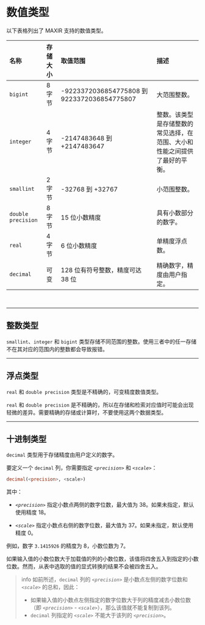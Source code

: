 
# 数值类型

以下表格列出了 MAXIR 支持的数值类型。

| 名称 | 存储大小 | 取值范围 | 描述 |
| :- | :- | :- | :- |
| `bigint` | 8 字节 | -9223372036854775808 到 9223372036854775807 | 大范围整数。 |
| `integer` | 4 字节 | -2147483648 到 +2147483647 | 整数。该类型是存储整数的常见选择，在范围、大小和性能之间提供了最好的平衡。 |
| `smallint` | 2 字节 | -32768 到 +32767 | 小范围整数。 |
| `double precision` | 8 字节 | 15 位小数精度 | 具有小数部分的数字。 |
| `real` | 4 字节 | 6 位小数精度 | 单精度浮点数。 |
| `decimal` | 可变 | 128 位有符号整数，精度可达 38 位 | 精确数字，精度由用户指定。 |

<br/>

---

## 整数类型

`smallint`、`integer` 和 `bigint` 类型存储不同范围的整数。使用三者中的任一存储不在其对应的范围内的整数都会导致报错。

---
## 浮点类型

`real` 和 `double precision` 类型是不精确的，可变精度数值类型。

`real` 和 `double precision` 是不精确的，所以在存储和检索对应值时可能会出现轻微的差异。需要精确的存储或计算时，不要使用这两个数据类型。


---
## 十进制类型

`decimal` 类型用于存储精度由用户定义的数字。

要定义一个 `decimal` 列，你需要指定 *`<precision>`* 和 *`<scale>`*：

```sql
decimal(<precision>, <scale>)
```

其中：

- *`<precision>`* 指定小数点两侧的数字位数，最大值为 38。如果未指定，默认使用精度 18。

- *`<scale>`* 指定小数点右侧的数字位数，最大值为 37。如果未指定，默认使用精度 0。

例如，数字 `3.1415926` 的精度为 8，小数位数为 7。

如果输入值的小数位数大于加载值的列的小数位数，该值将四舍五入到指定的小数位数。然而，从表中选取的值的显式转换的结果不会被四舍五入。

>info
>如前所述，`decimal` 列的 *`<precision>`* 是小数点左侧的数字位数和 *`<scale>`* 的总和，因此：
>- 如果输入值的小数点左侧指定的数字位数大于列的精度减去小数位数（即 *`<precision>`* - *`<scale>`*），那么该值就不能复制到该列。
>- `decimal` 列指定的 *`<scale>`* 不能大于该列的 *`<precision>`*。
